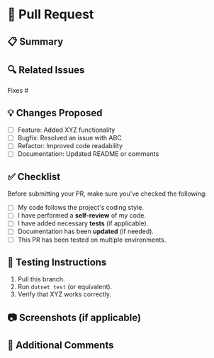 # 🚀 Pull Request

## 📋 Summary
<!-- Provide a brief explanation of the changes. What problem does this PR fix? -->

## 🔍 Related Issues
<!-- Link to related issues, e.g., "Fixes #123" or "Closes #456" -->
Fixes #

## 💡 Changes Proposed
<!-- List major changes in this PR -->
- [ ] Feature: Added XYZ functionality
- [ ] Bugfix: Resolved an issue with ABC
- [ ] Refactor: Improved code readability
- [ ] Documentation: Updated README or comments

## ✅ Checklist
Before submitting your PR, make sure you've checked the following:

- [ ] My code follows the project's coding style.
- [ ] I have performed a **self-review** of my code.
- [ ] I have added necessary **tests** (if applicable).
- [ ] Documentation has been **updated** (if needed).
- [ ] This PR has been tested on multiple environments.

## 🔬 Testing Instructions
<!-- How should reviewers test your changes? -->
1. Pull this branch.
2. Run `dotnet test` (or equivalent).
3. Verify that XYZ works correctly.

## 📷 Screenshots (if applicable)
<!-- Add screenshots or GIFs if visual changes were made. -->

## 💬 Additional Comments
<!-- Any additional context or thoughts? -->
